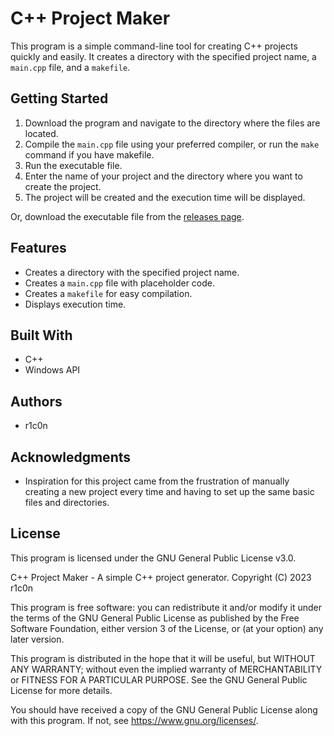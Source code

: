 # C++ Project Maker

This program is a simple command-line tool for creating C++ projects quickly and easily. It creates a directory with the specified project name, a `main.cpp` file, and a `makefile`.

## Getting Started

1. Download the program and navigate to the directory where the files are located.
2. Compile the `main.cpp` file using your preferred compiler, or run the `make` command if you have makefile.
3. Run the executable file.
4. Enter the name of your project and the directory where you want to create the project.
5. The project will be created and the execution time will be displayed.

Or, download the executable file from the [releases page](https://github.com/r1c0n/cpp-projectmaker/releases/latest).

## Features

- Creates a directory with the specified project name.
- Creates a `main.cpp` file with placeholder code.
- Creates a `makefile` for easy compilation.
- Displays execution time.

## Built With

- C++
- Windows API

## Authors

- r1c0n

## Acknowledgments

- Inspiration for this project came from the frustration of manually creating a new project every time and having to set up the same basic files and directories.

## License
This program is licensed under the GNU General Public License v3.0.

C++ Project Maker - A simple C++ project generator.
Copyright (C) 2023  r1c0n

This program is free software: you can redistribute it and/or modify
it under the terms of the GNU General Public License as published by
the Free Software Foundation, either version 3 of the License, or
(at your option) any later version.

This program is distributed in the hope that it will be useful,
but WITHOUT ANY WARRANTY; without even the implied warranty of
MERCHANTABILITY or FITNESS FOR A PARTICULAR PURPOSE.  See the
GNU General Public License for more details.

You should have received a copy of the GNU General Public License
along with this program.  If not, see <https://www.gnu.org/licenses/>.